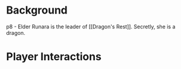# Background
p8 - Elder Runara is the leader of [[Dragon's Rest]]. Secretly, she is a dragon.
# Player Interactions
